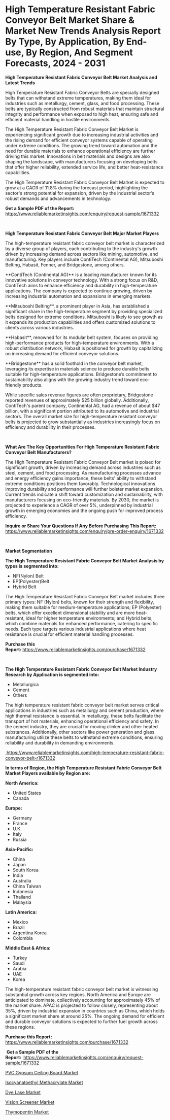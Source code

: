 <p><h1>High Temperature Resistant Fabric Conveyor Belt Market Share & Market New Trends Analysis Report By Type, By Application, By End-use, By Region, And Segment Forecasts, 2024 - 2031</h1></p><p><strong>High Temperature Resistant Fabric Conveyor Belt Market Analysis and Latest Trends</strong></p>
<p><p>High Temperature Resistant Fabric Conveyor Belts are specially designed belts that can withstand extreme temperatures, making them ideal for industries such as metallurgy, cement, glass, and food processing. These belts are typically constructed from robust materials that maintain structural integrity and performance when exposed to high heat, ensuring safe and efficient material handling in hostile environments.</p><p>The High Temperature Resistant Fabric Conveyor Belt Market is experiencing significant growth due to increasing industrial activities and the rising demand for efficient conveyor systems capable of operating under extreme conditions. The growing trend toward automation and the need for durable materials to enhance operational efficiency are further driving this market. Innovations in belt materials and designs are also shaping the landscape, with manufacturers focusing on developing belts that offer higher reliability, extended service life, and better heat-resistance capabilities.</p><p>The High Temperature Resistant Fabric Conveyor Belt Market is expected to grow at a CAGR of 11.8% during the forecast period, highlighting the sector's strong potential for expansion, driven by the industrial sector’s robust demands and advancements in technology.</p></p>
<p><strong>Get a Sample PDF of the Report:&nbsp;</strong> <a href="https://www.reliablemarketinsights.com/enquiry/request-sample/1671332?utm_campaign=1518&utm_medium=2&utm_source=Github&utm_content=ia&utm_term=10102024&utm_id=high-temperature-resistant-fabric-conveyor-belt">https://www.reliablemarketinsights.com/enquiry/request-sample/1671332</a></p>
<p>&nbsp;</p>
<p><strong>High Temperature Resistant Fabric Conveyor Belt Major Market Players</strong></p>
<p><p>The high-temperature resistant fabric conveyor belt market is characterized by a diverse group of players, each contributing to the industry's growth driven by increasing demand across sectors like mining, automotive, and manufacturing. Key players include ContiTech (Continental AG), Mitsuboshi Belting, Habasit, Fenner, and Bridgestone, among others.</p><p>**ContiTech (Continental AG)** is a leading manufacturer known for its innovative solutions in conveyor technology. With a strong focus on R&D, ContiTech aims to enhance efficiency and durability in high-temperature applications. The company is expected to continue growing, driven by increasing industrial automation and expansions in emerging markets.</p><p>**Mitsuboshi Belting**, a prominent player in Asia, has established a significant share in the high-temperature segment by providing specialized belts designed for extreme conditions. Mitsuboshi is likely to see growth as it expands its production capabilities and offers customized solutions to clients across various industries.</p><p>**Habasit**, renowned for its modular belt system, focuses on providing high-performance products for high-temperature environments. With a robust distribution network, Habasit is positioned for growth by capitalizing on increasing demand for efficient conveyor solutions.</p><p>**Bridgestone** has a solid foothold in the conveyor belt market, leveraging its expertise in materials science to produce durable belts suitable for high-temperature applications. Bridgestone’s commitment to sustainability also aligns with the growing industry trend toward eco-friendly products.</p><p>While specific sales revenue figures are often proprietary, Bridgestone reported revenues of approximately $25 billion globally. Additionally, ContiTech's parent company, Continental AG, had a revenue of about $47 billion, with a significant portion attributed to its automotive and industrial sectors. The overall market size for high-temperature resistant conveyor belts is projected to grow substantially as industries increasingly focus on efficiency and durability in their processes.</p></p>
<p>&nbsp;</p>
<p><strong>What Are The Key Opportunities For High Temperature Resistant Fabric Conveyor Belt Manufacturers?</strong></p>
<p><p>The High Temperature Resistant Fabric Conveyor Belt market is poised for significant growth, driven by increasing demand across industries such as steel, cement, and food processing. As manufacturing processes advance and energy efficiency gains importance, these belts' ability to withstand extreme conditions positions them favorably. Technological innovations improving durability and performance will further bolster market expansion. Current trends indicate a shift toward customization and sustainability, with manufacturers focusing on eco-friendly materials. By 2030, the market is projected to experience a CAGR of over 5%, underpinned by industrial growth in emerging economies and the ongoing push for improved process efficiency.</p></p>
<p><strong>Inquire or Share Your Questions If Any Before Purchasing This Report:</strong> <a href="https://www.reliablemarketinsights.com/enquiry/pre-order-enquiry/1671332?utm_campaign=1518&utm_medium=2&utm_source=Github&utm_content=ia&utm_term=10102024&utm_id=high-temperature-resistant-fabric-conveyor-belt">https://www.reliablemarketinsights.com/enquiry/pre-order-enquiry/1671332</a></p>
<p>&nbsp;</p>
<p><strong>Market Segmentation</strong></p>
<p><strong>The High Temperature Resistant Fabric Conveyor Belt Market Analysis by types is segmented into:</strong></p>
<p><ul><li>NF(Nylon) Belt</li><li>EP(Polyester)Belt</li><li>Hybrid Belt</li></ul></p>
<p><p>The High Temperature Resistant Fabric Conveyor Belt market includes three primary types: NF (Nylon) belts, known for their strength and flexibility, making them suitable for medium-temperature applications; EP (Polyester) belts, which offer excellent dimensional stability and are more heat-resistant, ideal for higher temperature environments; and Hybrid belts, which combine materials for enhanced performance, catering to specific needs. Each type targets various industrial applications where heat resistance is crucial for efficient material handling processes.</p></p>
<p><strong>Purchase this Report:&nbsp;</strong><a href="https://www.reliablemarketinsights.com/purchase/1671332?utm_campaign=1518&utm_medium=2&utm_source=Github&utm_content=ia&utm_term=10102024&utm_id=high-temperature-resistant-fabric-conveyor-belt">https://www.reliablemarketinsights.com/purchase/1671332</a></p>
<p>&nbsp;</p>
<p><strong>The High Temperature Resistant Fabric Conveyor Belt Market Industry Research by Application is segmented into:</strong></p>
<p><ul><li>Metallurgica</li><li>Cement</li><li>Others</li></ul></p>
<p><p>The high temperature resistant fabric conveyor belt market serves critical applications in industries such as metallurgy and cement production, where high thermal resistance is essential. In metallurgy, these belts facilitate the transport of hot materials, enhancing operational efficiency and safety. In the cement industry, they are crucial for moving clinker and other heated substances. Additionally, other sectors like power generation and glass manufacturing utilize these belts to withstand extreme conditions, ensuring reliability and durability in demanding environments.</p></p>
<p><a href="https://www.reliablemarketinsights.com/high-temperature-resistant-fabric-conveyor-belt-r1671332?utm_campaign=1518&utm_medium=2&utm_source=Github&utm_content=ia&utm_term=10102024&utm_id=high-temperature-resistant-fabric-conveyor-belt">&nbsp;https://www.reliablemarketinsights.com/high-temperature-resistant-fabric-conveyor-belt-r1671332</a></p>
<p><strong>In terms of Region, the High Temperature Resistant Fabric Conveyor Belt Market Players available by Region are:</strong></p>
<p>
    <p> <strong> North America: </strong>
        <ul>
            <li>United States</li>
            <li>Canada</li>
        </ul>
        </p> 
    <p> <strong> Europe: </strong>
        <ul>
            <li>Germany</li>
            <li>France</li>
            <li>U.K.</li>
            <li>Italy</li>
            <li>Russia</li>
        </ul>
        </p> 
    <p> <strong> Asia-Pacific: </strong>
        <ul>
            <li>China</li>
            <li>Japan</li>
            <li>South Korea</li>
            <li>India</li>
            <li>Australia</li>
            <li>China Taiwan</li>
            <li>Indonesia</li>
            <li>Thailand</li>
            <li>Malaysia</li>
        </ul>
        </p> 
    <p> <strong> Latin America: </strong>
        <ul>
            <li>Mexico</li>
            <li>Brazil</li>
            <li>Argentina Korea</li>
            <li>Colombia</li>
        </ul>
        </p> 
    <p> <strong> Middle East & Africa: </strong>
        <ul>
            <li>Turkey</li>
            <li>Saudi</li>
            <li>Arabia</li>
            <li>UAE</li>
            <li>Korea</li>
        </ul>
    </p>
    </p>
<p><p>The high-temperature resistant fabric conveyor belt market is witnessing substantial growth across key regions. North America and Europe are anticipated to dominate, collectively accounting for approximately 45% of the market share. APAC is projected to follow closely, representing about 35%, driven by industrial expansion in countries such as China, which holds a significant market share at around 25%. The ongoing demand for efficient and durable conveyor solutions is expected to further fuel growth across these regions.</p></p>
<p><strong>Purchase this Report: </strong><a href="https://www.reliablemarketinsights.com/purchase/1671332?utm_campaign=1518&utm_medium=2&utm_source=Github&utm_content=ia&utm_term=10102024&utm_id=high-temperature-resistant-fabric-conveyor-belt">https://www.reliablemarketinsights.com/purchase/1671332</a></p>
<p>&nbsp;<strong>Get a Sample PDF of the Report:&nbsp;&nbsp;</strong><a href="https://www.reliablemarketinsights.com/enquiry/request-sample/1671332?utm_campaign=1518&utm_medium=2&utm_source=Github&utm_content=ia&utm_term=10102024&utm_id=high-temperature-resistant-fabric-conveyor-belt">https://www.reliablemarketinsights.com/enquiry/request-sample/1671332</a></p>
<p><strong></strong></p>
<p><p><a href="https://www.linkedin.com/pulse/pvc-gypsum-ceiling-board-market-outlook-complete-industry-qif1e?utm_campaign=1518&utm_medium=2&utm_source=Github&utm_content=ia&utm_term=10102024&utm_id=high-temperature-resistant-fabric-conveyor-belt">PVC Gypsum Ceiling Board Market</a></p><p><a href="https://www.linkedin.com/pulse/global-isocyanatoethyl-methacrylate-market-status-2024-2031-6o4je?utm_campaign=1518&utm_medium=2&utm_source=Github&utm_content=ia&utm_term=10102024&utm_id=high-temperature-resistant-fabric-conveyor-belt">Isocyanatoethyl Methacrylate Market</a></p><p><a href="https://github.com/abbislposival/Market-Research-Report-List-1/blob/main/dye-lase-market.md?utm_campaign=1518&utm_medium=2&utm_source=Github&utm_content=ia&utm_term=10102024&utm_id=high-temperature-resistant-fabric-conveyor-belt">Dye Lase Market</a></p><p><a href="https://www.linkedin.com/pulse/vision-screener-market-overview-regional-outlook-competitive-peepc?utm_campaign=1518&utm_medium=2&utm_source=Github&utm_content=ia&utm_term=10102024&utm_id=high-temperature-resistant-fabric-conveyor-belt">Vision Screener Market</a></p><p><a href="https://www.linkedin.com/pulse/thymopentin-market-investigation-industry-evolution-forecast-till-6xxce?utm_campaign=1518&utm_medium=2&utm_source=Github&utm_content=ia&utm_term=10102024&utm_id=high-temperature-resistant-fabric-conveyor-belt">Thymopentin Market</a></p></p>